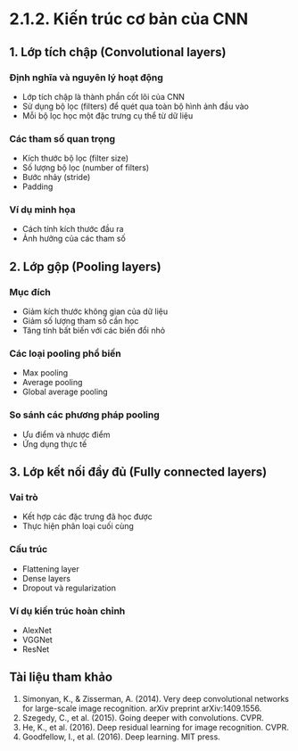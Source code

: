 # 2.1.2. Kiến trúc cơ bản của CNN

## 1. Lớp tích chập (Convolutional layers)

### Định nghĩa và nguyên lý hoạt động

-   Lớp tích chập là thành phần cốt lõi của CNN
-   Sử dụng bộ lọc (filters) để quét qua toàn bộ hình ảnh đầu vào
-   Mỗi bộ lọc học một đặc trưng cụ thể từ dữ liệu

### Các tham số quan trọng

-   Kích thước bộ lọc (filter size)
-   Số lượng bộ lọc (number of filters)
-   Bước nhảy (stride)
-   Padding

### Ví dụ minh họa

-   Cách tính kích thước đầu ra
-   Ảnh hưởng của các tham số

## 2. Lớp gộp (Pooling layers)

### Mục đích

-   Giảm kích thước không gian của dữ liệu
-   Giảm số lượng tham số cần học
-   Tăng tính bất biến với các biến đổi nhỏ

### Các loại pooling phổ biến

-   Max pooling
-   Average pooling
-   Global average pooling

### So sánh các phương pháp pooling

-   Ưu điểm và nhược điểm
-   Ứng dụng thực tế

## 3. Lớp kết nối đầy đủ (Fully connected layers)

### Vai trò

-   Kết hợp các đặc trưng đã học được
-   Thực hiện phân loại cuối cùng

### Cấu trúc

-   Flattening layer
-   Dense layers
-   Dropout và regularization

### Ví dụ kiến trúc hoàn chỉnh

-   AlexNet
-   VGGNet
-   ResNet

## Tài liệu tham khảo

1. Simonyan, K., & Zisserman, A. (2014). Very deep convolutional networks for large-scale image recognition. arXiv preprint arXiv:1409.1556.
2. Szegedy, C., et al. (2015). Going deeper with convolutions. CVPR.
3. He, K., et al. (2016). Deep residual learning for image recognition. CVPR.
4. Goodfellow, I., et al. (2016). Deep learning. MIT press.
